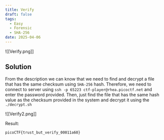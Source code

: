```yaml
---
title: Verify
draft: false
tags:
  - Easy
  - Forensic
  - SHA-256
date: 2025-04-06
---
```

![[Verify.png]]
## Solution
From the description we can know that we need to find and decrypt a file that has the same checksum using `SHA-256` hash. Therefore, we need to connect to server using `ssh -p 65223 ctf-player@rhea.picoctf.net` and enter the password provided. Then, just find the file that has the same hash value as the checksum provided in the system and decrypt it using the `./decrypt.sh`

![[Verify2.png]]

Result:
```text
picoCTF{trust_but_verify_00011a60}
```
